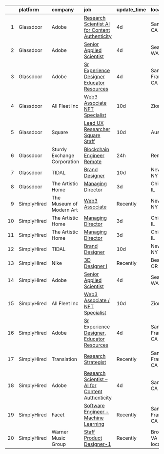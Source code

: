 

|    | platform    | company                     | job                                                                                                                                                                                                                                                                                                                                                                                                                                                                                                                                                                                                                                                                                                                                                                                                                                                                                        | update_time   | location                 |
|---:|:------------|:----------------------------|:-------------------------------------------------------------------------------------------------------------------------------------------------------------------------------------------------------------------------------------------------------------------------------------------------------------------------------------------------------------------------------------------------------------------------------------------------------------------------------------------------------------------------------------------------------------------------------------------------------------------------------------------------------------------------------------------------------------------------------------------------------------------------------------------------------------------------------------------------------------------------------------------|:--------------|:-------------------------|
|  1 | Glassdoor   | Adobe                       | [Research Scientist   AI for Content Authenticity](https://www.glassdoor.com/partner/jobListing.htm?pos=103&ao=1136043&s=58&guid=000001821013493b8cf195f33c5a38f2&src=GD_JOB_AD&t=SR&vt=w&cs=1_6671b6dc&cb=1658127075881&jobListingId=1008002524649&jrtk=3-0-1g8816icfkhog801-1g8816id1g4er800-59abcfd367f0c6f2-)                                                                                                                                                                                                                                                                                                                                                                                                                                                                                                                                                                          | 4d            | San Jose, CA             |
|  2 | Glassdoor   | Adobe                       | [Senior Applied Scientist](https://www.glassdoor.com/partner/jobListing.htm?pos=105&ao=1136043&s=58&guid=000001821013493b8cf195f33c5a38f2&src=GD_JOB_AD&t=SR&vt=w&cs=1_2f93d8db&cb=1658127075881&jobListingId=1008002513355&jrtk=3-0-1g8816icfkhog801-1g8816id1g4er800-1f282fbfde7d387b-)                                                                                                                                                                                                                                                                                                                                                                                                                                                                                                                                                                                                  | 4d            | Seattle, WA              |
|  3 | Glassdoor   | Adobe                       | [Sr Experience Designer  Educator Resources](https://www.glassdoor.com/partner/jobListing.htm?pos=106&ao=1136043&s=58&guid=000001821013493b8cf195f33c5a38f2&src=GD_JOB_AD&t=SR&vt=w&cs=1_dfd5f950&cb=1658127075881&jobListingId=1008002526524&jrtk=3-0-1g8816icfkhog801-1g8816id1g4er800-377edc9fe295c2cd-)                                                                                                                                                                                                                                                                                                                                                                                                                                                                                                                                                                                | 4d            | San Francisco, CA        |
|  4 | Glassdoor   | All Fleet Inc               | [Web3 Associate   NFT Specialist](https://www.glassdoor.com/partner/jobListing.htm?pos=101&ao=1110586&s=58&guid=000001821013493b8cf195f33c5a38f2&src=GD_JOB_AD&t=SR&vt=w&ea=1&cs=1_bf8b2114&cb=1658127075881&jobListingId=1007990811083&cpc=14D5209370AEC984&jrtk=3-0-1g8816icfkhog801-1g8816id1g4er800-0ed09dea353dd073--6NYlbfkN0AtlW_omU2Xx3W-19HQ_drmTKCWebiHnmA5lS5PDL5G8byyb_cVqG1a5cUmTcwFafQ3qhOZ60w2v3j4Pa4rkUt6EdvziXUDip5jwSVdhurbiWmgDmbNHN71DjmC1h-YEYyICTAHoIxzAFhxhzl_bJoEk5heshHaBve2sorqhXtW4yNvnxu7d-JmpZdaiM1Qy8oS201No1nndvPu3Vk9locsxQn4EXbGma_H9Ad_IzeYnWZzG-sC-5XSEZcj766QrifOw4lpvDC22Snn0qC2_deQzi78wPx115-RcOf0PzK_g4AgV4djc-qaTJJWb-vEomyHTc9nzT7BjCQZOaCOwo3RpxgY26yOfXqOXFaE2rlfoWjFERB3L71Ek1V-tsHMAvSnFEfb02IbrJCa_OirUWy7_V27vtY2CrDY9ZJqyhdXNB12xqLzaZ45umbGlpO3xsVK6bDgrZbHkgTWOjX2SHocPRDucQzDcVWaqmrTYBGnVTnRO_xDylDCMa87zuFw6XD_Nmpykxv4ObPwtK_d7Z9o) | 10d           | Zion, IL                 |
|  5 | Glassdoor   | Square                      | [Lead UX Researcher  Square Staff](https://www.glassdoor.com/partner/jobListing.htm?pos=108&ao=1136043&s=58&guid=000001821013493b8cf195f33c5a38f2&src=GD_JOB_AD&t=SR&vt=w&cs=1_e705d504&cb=1658127075881&jobListingId=1007991680517&jrtk=3-0-1g8816icfkhog801-1g8816id1g4er800-492af57a66ea053e-)                                                                                                                                                                                                                                                                                                                                                                                                                                                                                                                                                                                          | 10d           | Austin, TX               |
|  6 | Glassdoor   | Sturdy Exchange Corporation | [Blockchain Engineer  Remote ](https://www.glassdoor.com/partner/jobListing.htm?pos=107&ao=1136043&s=58&guid=000001821013493b8cf195f33c5a38f2&src=GD_JOB_AD&t=SR&vt=w&ea=1&cs=1_7479ec3e&cb=1658127075881&jobListingId=1008010329731&jrtk=3-0-1g8816icfkhog801-1g8816id1g4er800-7d55b355f04952f3-)                                                                                                                                                                                                                                                                                                                                                                                                                                                                                                                                                                                         | 24h           | Remote                   |
|  7 | Glassdoor   | TIDAL                       | [Brand Designer](https://www.glassdoor.com/partner/jobListing.htm?pos=104&ao=1136043&s=58&guid=000001821013493b8cf195f33c5a38f2&src=GD_JOB_AD&t=SR&vt=w&cs=1_eade7dd6&cb=1658127075881&jobListingId=1007991684188&jrtk=3-0-1g8816icfkhog801-1g8816id1g4er800-34481a920c14f864-)                                                                                                                                                                                                                                                                                                                                                                                                                                                                                                                                                                                                            | 10d           | New York, NY             |
|  8 | Glassdoor   | The Artistic Home           | [Managing Director](https://www.glassdoor.com/partner/jobListing.htm?pos=102&ao=1110586&s=58&guid=000001821013493b8cf195f33c5a38f2&src=GD_JOB_AD&t=SR&vt=w&ea=1&cs=1_a5e9ca70&cb=1658127075881&jobListingId=1008006345392&cpc=334ABAF5D42DC775&jrtk=3-0-1g8816icfkhog801-1g8816id1g4er800-fd83efb5630abaa4--6NYlbfkN0BK9GXDcakwdiqmeo8o-2GvkYnmPkq7xevAHdeF_847qtWIb67PS4cSfKXGz5DkcFwSc36MgYsxbMKa2k3YPkr7e8fJBTEaj-oNeB41ItF5ijhP9ZMUgjWR0v7dPUIKiyYIqoQQWBDV5mt56FhR_tRcSyZIZNBDA_SRCC0Rfdje0Aizp30DVmNbDjHTGaD8PJ5sI7GhYeQ8cDnJ6c7Wqs4AV56b51z1RyjdxCzrV6YGEOX3yC6KP-Xj5B9pe2f7A5mogquAbMF93XSi66OwByoAGuw0FRAOpmw83CLa7CP4IQsGBoQnhcMz58TWsdihR6KebbN4E6OQmk2uZVTLLU1m5RlDoYPMq_UH94KlPznegHhkk-DCjAWHEPNqqaLnzBO7uPeoQrl3QietJkQswaQLKjeMRpuLwaEzE7l2DfI1g-3TU5HmAHG-S4e9ObVhBk247QGroGmfDsQ6P1fTDUM7fytLdEc3fiHIUC2_GeLtEQ%3D%3D)                                                   | 3d            | Chicago, IL              |
|  9 | SimplyHired | The Museum of Modern Art    | [Web3 Associate](https://www.simplyhired.com/job/YuKI2tqG1D95R1pZjD5X4TDL5EorwMNgW-VnZr6KMSpp97UaGBSgSg?q=generative+artist)                                                                                                                                                                                                                                                                                                                                                                                                                                                                                                                                                                                                                                                                                                                                                               | Recently      | New York, NY             |
| 10 | SimplyHired | The Artistic Home           | [Managing Director](https://www.simplyhired.com/job/lFgMfLkE95KljYvgEZmnj-yCQjpbK0oB8pzwy4LYCxXHpTecmLhv5A?q=generative+artist)                                                                                                                                                                                                                                                                                                                                                                                                                                                                                                                                                                                                                                                                                                                                                            | 3d            | Chicago, IL              |
| 11 | SimplyHired | The Artistic Home           | [Managing Director](https://www.simplyhired.com/job/lFgMfLkE95KljYvgEZmnj-yCQjpbK0oB8pzwy4LYCxXHpTecmLhv5A?q=generative+artist)                                                                                                                                                                                                                                                                                                                                                                                                                                                                                                                                                                                                                                                                                                                                                            | 3d            | Chicago, IL              |
| 12 | SimplyHired | TIDAL                       | [Brand Designer](https://www.simplyhired.com/job/W4F8mdim2I5jInCUJhr_gyMHF65JeVCq2EE-ZrG4F3e8irRd3_ZE9A?q=generative+artist)                                                                                                                                                                                                                                                                                                                                                                                                                                                                                                                                                                                                                                                                                                                                                               | 10d           | New York, NY             |
| 13 | SimplyHired | Nike                        | [3D Designer I](https://www.simplyhired.com/job/VIQl9bidPdjdl0kOo8f4Xb6lk-Uf1P7aGtvTl07Ays0ZyFkZ8ibgWA?q=generative+artist)                                                                                                                                                                                                                                                                                                                                                                                                                                                                                                                                                                                                                                                                                                                                                                | Recently      | Beaverton, OR            |
| 14 | SimplyHired | Adobe                       | [Senior Applied Scientist](https://www.simplyhired.com/job/sKpCNPBXo8o_WEQzyGq70m25J9qmSITWRtdoyv10THH1qsCyumN2nA?q=generative+artist)                                                                                                                                                                                                                                                                                                                                                                                                                                                                                                                                                                                                                                                                                                                                                     | 4d            | Seattle, WA              |
| 15 | SimplyHired | All Fleet Inc               | [Web3 Associate / NFT Specialist](https://www.simplyhired.com/job/KXxsgDuQK7dooy1MtXvyeI-zqqLiYLDi03RzSO0yILEXcXjdQ3M9Vg?q=generative+artist)                                                                                                                                                                                                                                                                                                                                                                                                                                                                                                                                                                                                                                                                                                                                              | 10d           | Zion, IL                 |
| 16 | SimplyHired | Adobe                       | [Sr Experience Designer, Educator Resources](https://www.simplyhired.com/job/PpsuDGyQ2nbHFlShxFbZkXZ9lPWta7FwxR9ZFFcFidmNaoyEe9I5Ug?q=generative+artist)                                                                                                                                                                                                                                                                                                                                                                                                                                                                                                                                                                                                                                                                                                                                   | 4d            | San Francisco, CA        |
| 17 | SimplyHired | Translation                 | [Research Strategist](https://www.simplyhired.com/job/QhlNO6tzMwLs37zg_ddKmO4yszqOHywEf52ejSJjLxlJv-xSNn1VpQ?q=generative+artist)                                                                                                                                                                                                                                                                                                                                                                                                                                                                                                                                                                                                                                                                                                                                                          | Recently      | San Francisco, CA        |
| 18 | SimplyHired | Adobe                       | [Research Scientist – AI for Content Authenticity](https://www.simplyhired.com/job/QL5r5aske2BWK-u4AUbxiOqW1ozntpSx2lfYI5bjh3PpP5Y9KI-PMQ?q=generative+artist)                                                                                                                                                                                                                                                                                                                                                                                                                                                                                                                                                                                                                                                                                                                             | 4d            | San Jose, CA             |
| 19 | SimplyHired | Facet                       | [Software Engineer - Machine Learning](https://www.simplyhired.com/job/rRl7LpYqGiIowLAwzbrNzMgXtXTFbKgtp-z9fo66PKEqX4Q6nYlO_w?q=generative+artist)                                                                                                                                                                                                                                                                                                                                                                                                                                                                                                                                                                                                                                                                                                                                         | Recently      | San Francisco, CA        |
| 20 | SimplyHired | Warner Music Group          | [Staff Product Designer-1](https://www.simplyhired.com/job/Rx3QVpdtMgRFeZ_Jq3WKPJJ7jLDegkvmHHZuGX1n-oprxs58NT_p3g?q=generative+artist)                                                                                                                                                                                                                                                                                                                                                                                                                                                                                                                                                                                                                                                                                                                                                     | Recently      | Broadway, VA +1 location |